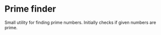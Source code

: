 # Prime finder

Small utility for finding prime numbers. Initially checks if given numbers are prime.